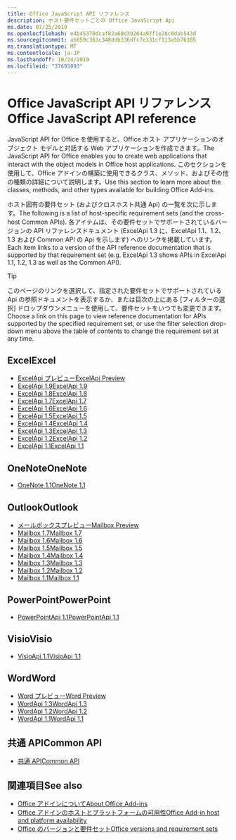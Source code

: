 ```yaml
---
title: Office JavaScript API リファレンス
description: ホスト要件セットごとの Office JavaScript Api
ms.date: 07/25/2019
ms.openlocfilehash: e4b45370dcaf82a60d39264a97f1e28c0dab543d
ms.sourcegitcommit: ab859c363c348ddb336dfc7e331cf113a5b76305
ms.translationtype: MT
ms.contentlocale: ja-JP
ms.lasthandoff: 10/24/2019
ms.locfileid: "37693893"
---
```

# <a name="office-javascript-api-reference"></a><span data-ttu-id="1614b-103">Office JavaScript API リファレンス</span><span class="sxs-lookup"><span data-stu-id="1614b-103">Office JavaScript API reference</span></span>

<span data-ttu-id="1614b-104">JavaScript API for Office を使用すると、Office ホスト アプリケーションのオブジェクト モデルと対話する Web アプリケーションを作成できます。</span><span class="sxs-lookup"><span data-stu-id="1614b-104">The JavaScript API for Office enables you to create web applications that interact with the object models in Office host applications.</span></span> <span data-ttu-id="1614b-105">このセクションを使用して、Office アドインの構築に使用できるクラス、メソッド、およびその他の種類の詳細について説明します。</span><span class="sxs-lookup"><span data-stu-id="1614b-105">Use this section to learn more about the classes, methods, and other types available for building Office Add-ins.</span></span>

<span data-ttu-id="1614b-106">ホスト固有の要件セット (およびクロスホスト共通 Api) の一覧を次に示します。</span><span class="sxs-lookup"><span data-stu-id="1614b-106">The following is a list of host-specific requirement sets (and the cross-host Common APIs).</span></span> <span data-ttu-id="1614b-107">各アイテムは、その要件セットでサポートされているバージョンの API リファレンスドキュメント (ExcelApi 1.3 に、ExcelApi 1.1、1.2、1.3 および Common API の Api を示します) へのリンクを掲載しています。</span><span class="sxs-lookup"><span data-stu-id="1614b-107">Each item links to a version of the API reference documentation that is supported by that requirement set (e.g. ExcelApi 1.3 shows APIs in ExcelApi 1.1, 1.2, 1.3 as well as the Common API).</span></span>

> [!TIP]
> <span data-ttu-id="1614b-108">このページのリンクを選択して、指定された要件セットでサポートされている Api の参照ドキュメントを表示するか、または目次の上にある [フィルターの選択] ドロップダウンメニューを使用して、要件セットをいつでも変更できます。</span><span class="sxs-lookup"><span data-stu-id="1614b-108">Choose a link on this page to view reference documentation for APIs supported by the specified requirement set, or use the filter selection drop-down menu above the table of contents to change the requirement set at any time.</span></span>

## <a name="excel"></a><span data-ttu-id="1614b-109">Excel</span><span class="sxs-lookup"><span data-stu-id="1614b-109">Excel</span></span>

- [<span data-ttu-id="1614b-110">ExcelApi プレビュー</span><span class="sxs-lookup"><span data-stu-id="1614b-110">ExcelApi Preview</span></span>](/javascript/api/excel?view=excel-js-preview)
- [<span data-ttu-id="1614b-111">ExcelApi 1.9</span><span class="sxs-lookup"><span data-stu-id="1614b-111">ExcelApi 1.9</span></span>](/javascript/api/excel?view=excel-js-1.9)
- [<span data-ttu-id="1614b-112">ExcelApi 1.8</span><span class="sxs-lookup"><span data-stu-id="1614b-112">ExcelApi 1.8</span></span>](/javascript/api/excel?view=excel-js-1.8)
- [<span data-ttu-id="1614b-113">ExcelApi 1.7</span><span class="sxs-lookup"><span data-stu-id="1614b-113">ExcelApi 1.7</span></span>](/javascript/api/excel?view=excel-js-1.7)
- [<span data-ttu-id="1614b-114">ExcelApi 1.6</span><span class="sxs-lookup"><span data-stu-id="1614b-114">ExcelApi 1.6</span></span>](/javascript/api/excel?view=excel-js-1.6)
- [<span data-ttu-id="1614b-115">ExcelApi 1.5</span><span class="sxs-lookup"><span data-stu-id="1614b-115">ExcelApi 1.5</span></span>](/javascript/api/excel?view=excel-js-1.5)
- [<span data-ttu-id="1614b-116">ExcelApi 1.4</span><span class="sxs-lookup"><span data-stu-id="1614b-116">ExcelApi 1.4</span></span>](/javascript/api/excel?view=excel-js-1.4)
- [<span data-ttu-id="1614b-117">ExcelApi 1.3</span><span class="sxs-lookup"><span data-stu-id="1614b-117">ExcelApi 1.3</span></span>](/javascript/api/excel?view=excel-js-1.3)
- [<span data-ttu-id="1614b-118">ExcelApi 1.2</span><span class="sxs-lookup"><span data-stu-id="1614b-118">ExcelApi 1.2</span></span>](/javascript/api/excel?view=excel-js-1.2)
- [<span data-ttu-id="1614b-119">ExcelApi 1.1</span><span class="sxs-lookup"><span data-stu-id="1614b-119">ExcelApi 1.1</span></span>](/javascript/api/excel?view=excel-js-1.1)

## <a name="onenote"></a><span data-ttu-id="1614b-120">OneNote</span><span class="sxs-lookup"><span data-stu-id="1614b-120">OneNote</span></span>

- [<span data-ttu-id="1614b-121">OneNote 1.1</span><span class="sxs-lookup"><span data-stu-id="1614b-121">OneNote 1.1</span></span>](/javascript/api/onenote?view=onenote-js-1.1)

## <a name="outlook"></a><span data-ttu-id="1614b-122">Outlook</span><span class="sxs-lookup"><span data-stu-id="1614b-122">Outlook</span></span>

- [<span data-ttu-id="1614b-123">メールボックスプレビュー</span><span class="sxs-lookup"><span data-stu-id="1614b-123">Mailbox Preview</span></span>](/javascript/api/outlook?view=outlook-js-preview)
- [<span data-ttu-id="1614b-124">Mailbox 1.7</span><span class="sxs-lookup"><span data-stu-id="1614b-124">Mailbox 1.7</span></span>](/javascript/api/outlook?view=outlook-js-1.7)
- [<span data-ttu-id="1614b-125">Mailbox 1.6</span><span class="sxs-lookup"><span data-stu-id="1614b-125">Mailbox 1.6</span></span>](/javascript/api/outlook?view=outlook-js-1.6)
- [<span data-ttu-id="1614b-126">Mailbox 1.5</span><span class="sxs-lookup"><span data-stu-id="1614b-126">Mailbox 1.5</span></span>](/javascript/api/outlook?view=outlook-js-1.5)
- [<span data-ttu-id="1614b-127">Mailbox 1.4</span><span class="sxs-lookup"><span data-stu-id="1614b-127">Mailbox 1.4</span></span>](/javascript/api/outlook?view=outlook-js-1.4)
- [<span data-ttu-id="1614b-128">Mailbox 1.3</span><span class="sxs-lookup"><span data-stu-id="1614b-128">Mailbox 1.3</span></span>](/javascript/api/outlook?view=outlook-js-1.3)
- [<span data-ttu-id="1614b-129">Mailbox 1.2</span><span class="sxs-lookup"><span data-stu-id="1614b-129">Mailbox 1.2</span></span>](/javascript/api/outlook?view=outlook-js-1.2)
- [<span data-ttu-id="1614b-130">Mailbox 1.1</span><span class="sxs-lookup"><span data-stu-id="1614b-130">Mailbox 1.1</span></span>](/javascript/api/outlook?view=outlook-js-1.1)

## <a name="powerpoint"></a><span data-ttu-id="1614b-131">PowerPoint</span><span class="sxs-lookup"><span data-stu-id="1614b-131">PowerPoint</span></span>

- [<span data-ttu-id="1614b-132">PowerPointApi 1.1</span><span class="sxs-lookup"><span data-stu-id="1614b-132">PowerPointApi 1.1</span></span>](/javascript/api/powerpoint?view=powerpoint-js-1.1)

## <a name="visio"></a><span data-ttu-id="1614b-133">Visio</span><span class="sxs-lookup"><span data-stu-id="1614b-133">Visio</span></span>

- [<span data-ttu-id="1614b-134">VisioApi 1.1</span><span class="sxs-lookup"><span data-stu-id="1614b-134">VisioApi 1.1</span></span>](/javascript/api/visio?view=visio-js-1.1)

## <a name="word"></a><span data-ttu-id="1614b-135">Word</span><span class="sxs-lookup"><span data-stu-id="1614b-135">Word</span></span>

- [<span data-ttu-id="1614b-136">Word プレビュー</span><span class="sxs-lookup"><span data-stu-id="1614b-136">Word Preview</span></span>](/javascript/api/word?view=word-js-preview)
- [<span data-ttu-id="1614b-137">WordApi 1.3</span><span class="sxs-lookup"><span data-stu-id="1614b-137">WordApi 1.3</span></span>](/javascript/api/word?view=word-js-1.3)
- [<span data-ttu-id="1614b-138">WordApi 1.2</span><span class="sxs-lookup"><span data-stu-id="1614b-138">WordApi 1.2</span></span>](/javascript/api/word?view=word-js-1.2)
- [<span data-ttu-id="1614b-139">WordApi 1.1</span><span class="sxs-lookup"><span data-stu-id="1614b-139">WordApi 1.1</span></span>](/javascript/api/word?view=word-js-1.1)

## <a name="common-api"></a><span data-ttu-id="1614b-140">共通 API</span><span class="sxs-lookup"><span data-stu-id="1614b-140">Common API</span></span>

- [<span data-ttu-id="1614b-141">共通 API</span><span class="sxs-lookup"><span data-stu-id="1614b-141">Common API</span></span>](/javascript/api/office?view=common-js)

## <a name="see-also"></a><span data-ttu-id="1614b-142">関連項目</span><span class="sxs-lookup"><span data-stu-id="1614b-142">See also</span></span>

- [<span data-ttu-id="1614b-143">Office アドインについて</span><span class="sxs-lookup"><span data-stu-id="1614b-143">About Office Add-ins</span></span>](/office/dev/add-ins/overview)
- [<span data-ttu-id="1614b-144">Office アドインのホストとプラットフォームの可用性</span><span class="sxs-lookup"><span data-stu-id="1614b-144">Office Add-in host and platform availability</span></span>](/office/dev/add-ins/overview/office-add-in-availability)
- [<span data-ttu-id="1614b-145">Office のバージョンと要件セット</span><span class="sxs-lookup"><span data-stu-id="1614b-145">Office versions and requirement sets</span></span>](/office/dev/add-ins/develop/office-versions-and-requirement-sets)
